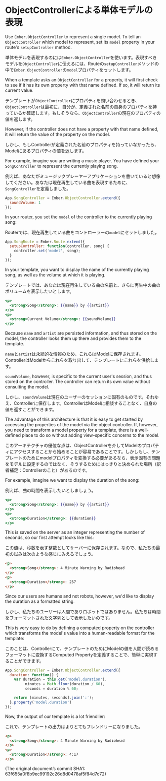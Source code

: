 # ObjectControllerによる単体モデルの表現

Use `Ember.ObjectController` to represent a single model. To tell an
`ObjectController` which model to represent, set its `model`
property in your route's `setupController` method.

単体モデルを表現するのには`Ember.ObjectController`を使います。表現すべきモデルを`ObjectController`に伝えるには、Routeの`setupController`メソッドの中で`Ember.ObjectController`の`model`プロパティをセットします。

When a template asks an `ObjectController` for a property, it will first
check to see if it has its own property with that name defined. If so, it will
return its current value.

テンプレートが`ObjectController`にプロパティを問い合わせるとき、`ObjectController`は最初に、自分が、定義された名前の自身のプロパティを持っているか確認します。もしそうなら、`ObjectController`の現在のプロパティの値を返します。

However, if the controller does not have a property with that name defined, it
will return the value of the property on the model.

しかし、もしControllerが定義された名前のプロパティを持っていなかったら、Modelにあるプロパティの値を返します。

For example, imagine you are writing a music player. You have defined
your `SongController` to represent the currently playing song.

例えば、あなたがミュージックプレーヤーアプリケーションを書いていると想像してください。あなたは現在再生している曲を表現するために、`SongController`を定義しました。

```javascript
App.SongController = Ember.ObjectController.extend({
  soundVolume: 1
});
```

In your router, you set the `model` of the controller to the
currently playing song:

Routerでは、現在再生している曲をコントローラーの`model`にセットしました。

```javascript
App.SongRoute = Ember.Route.extend({
  setupController: function(controller, song) {
    controller.set('model', song);
  }
});
```

In your template, you want to display the name of the currently playing
song, as well as the volume at which it is playing.

テンプレートでは、あなたは現在再生している曲の名前と、さらに再生中の曲のボリュームを表示したいとします。

```handlebars
<p>
  <strong>Song</strong>: {{name}} by {{artist}}
</p>
<p>
  <strong>Current Volume</strong>: {{soundVolume}}
</p>
```

Because `name` and `artist` are persisted information, and thus stored
on the model, the controller looks them up there and provides them to
the template.

`name`と`artist`は永続的な情報のため、これらはModelに保存されます。ControllerはModelからこれらを取り出して、テンプレートにこれらを供給します。

`soundVolume`, however, is specific to the current user's session, and
thus stored on the controller. The controller can return its own value
without consulting the model.

しかし、`soundVolume`は現在のユーザーのセッションに固有のものです。それゆえ、Controllerに保存します。ControllerはModelに相談することなく、自身の値を返すことができます。

The advantage of this architecture is that it is easy to get started
by accessing the properties of the model via the object controller. If,
however, you need to transform a model property for a template, there is
a well-defined place to do so without adding view-specific concerns to
the model.

このアーキテクチャの優位な点は、ObjectControllerを介してModelのプロパティにアクセスすることから始めることが容易であることです。しかしもし、テンプレートのためにmodelプロパティを変換する必要があるなら、表示固有の問題をモデルに設定するのではなく、そうするためにはっきりと決められた場所（訳者補足：Controllerのこと）があるのです。

For example, imagine we want to display the duration of the song:

例えば、曲の時間を表示したいとしましょう。

```handlebars
<p>
  <strong>Song</strong>: {{name}} by {{artist}}
</p>
<p>
  <strong>Duration</strong>: {{duration}}
</p>
```

This is saved on the server as an integer representing the number of
seconds, so our first attempt looks like this:

この値は、秒数を表す整数としてサーバーに保存されます。なので、私たちの最初の試みは次のような感じにみえるでしょう。

```html
<p>
  <strong>Song</strong>: 4 Minute Warning by Radiohead
</p>
<p>
  <strong>Duration</strong>: 257
</p>
```

Since our users are humans and not robots, however, we'd like to display
the duration as a formatted string.

しかし、私たちのユーザーは人間でありロボットではありません。私たちは時間をフォーマットされた文字列として表示したいのです。

This is very easy to do by defining a computed property on the
controller which transforms the model's value into a human-readable
format for the template:

このことは、Controllerにて、テンプレートのためにModelの値を人間が読めるフォーマットに変換するComputed Propertyを定義することで、簡単に実現することができます。

```javascript
App.SongController = Ember.ObjectController.extend({
  duration: function() {
    var duration = this.get('model.duration'),
         minutes = Math.floor(duration / 60),
         seconds = duration % 60;

    return [minutes, seconds].join(':');
  }.property('model.duration')
});
```

Now, the output of our template is a lot friendlier:

これで、テンプレートの出力はよりとてもフレンドリーになりました。

```html
<p>
  <strong>Song</strong>: 4 Minute Warning by Radiohead
</p>
<p>
  <strong>Duration</strong>: 4:17
</p>
```

(The original document’s commit SHA1: 63f655a0f8b9ec99192c26d8d0478af5f84d7c72)